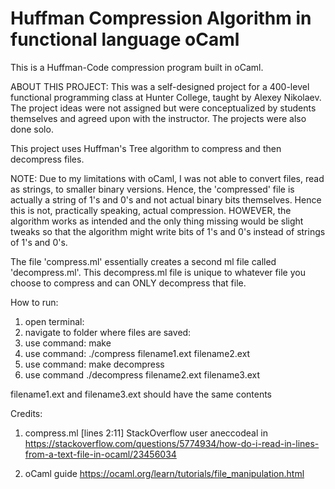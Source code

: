 # Huffman Compression Algorithm in functional language oCaml
This is a Huffman-Code compression program built in oCaml.

ABOUT THIS PROJECT:
This was a self-designed project for a 400-level functional programming class at Hunter College, taught by Alexey Nikolaev. The project ideas were not assigned but were conceptualized by students themselves and agreed upon with the instructor. The projects were also done solo.

This project uses Huffman's Tree algorithm to compress and then decompress files.

NOTE: Due to my limitations with oCaml, I was not able to convert files, read as strings, to smaller binary versions. Hence, the 'compressed' file is actually a string of 1's and 0's and not actual binary bits themselves. Hence this is not, practically speaking, actual compression. HOWEVER, the algorithm works as intended and the only thing missing would be slight tweaks so that the algorithm might write bits of 1's and 0's instead of strings of 1's and 0's.

The file 'compress.ml' essentially creates a second ml file called 'decompress.ml'. This decompress.ml file is unique to whatever file you choose to compress and can ONLY decompress that file.

How to run:

1. open terminal:
2. navigate to folder where files are saved:
3. use command:
	make
4. use command:
	./compress filename1.ext filename2.ext
5. use command:
	make decompress
6. use command
	./decompress filename2.ext filename3.ext

filename1.ext and filename3.ext should have the same contents

Credits:
1. compress.ml [lines 2:11]
StackOverflow user aneccodeal in
https://stackoverflow.com/questions/5774934/how-do-i-read-in-lines-from-a-text-file-in-ocaml/23456034

2. oCaml guide
https://ocaml.org/learn/tutorials/file_manipulation.html
